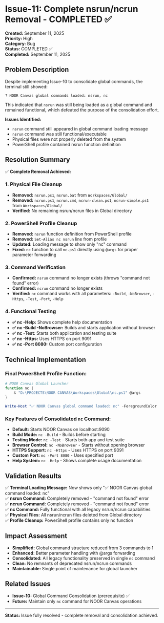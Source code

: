 # Issue-11: Complete nsrun/ncrun Removal - COMPLETED ✅

**Created:** September 11, 2025  
**Priority:** High  
**Category:** Bug  
**Status:** COMPLETED ✅  
**Completed:** September 11, 2025

## **Problem Description**

Despite implementing Issue-10 to consolidate global commands, the terminal still showed:

```
? NOOR Canvas global commands loaded: nsrun, nc
```

This indicated that `nsrun` was still being loaded as a global command and remained functional, which defeated the purpose of the consolidation effort.

**Issues Identified:**

- `nsrun` command still appeared in global command loading message
- `nsrun` command was still functional/executable
- Physical files were not properly deleted from the system
- PowerShell profile contained nsrun function definition

## **Resolution Summary**

✅ **Complete Removal Achieved:**

### 1. Physical File Cleanup

- **Removed:** `nsrun.ps1`, `nsrun.bat` from `Workspaces/Global/`
- **Removed:** `ncrun.ps1`, `ncrun.cmd`, `ncrun-clean.ps1`, `ncrun-simple.ps1` from `Workspaces/Global/`
- **Verified:** No remaining nsrun/ncrun files in Global directory

### 2. PowerShell Profile Cleanup

- **Removed:** `nsrun` function definition from PowerShell profile
- **Removed:** `Set-Alias nc nsrun` line from profile
- **Updated:** Loading message to show only "nc" command
- **Fixed:** `nc` function to call `nc.ps1` directly using `@args` for proper parameter forwarding

### 3. Command Verification

- **Confirmed:** `nsrun` command no longer exists (throws "command not found" error)
- **Confirmed:** `ncrun` command no longer exists
- **Verified:** `nc` command works with all parameters: `-Build`, `-NoBrowser`, `-Https`, `-Test`, `-Port`, `-Help`

### 4. Functional Testing

- **✅ nc -Help:** Shows complete help documentation
- **✅ nc -Build -NoBrowser:** Builds and starts application without browser
- **✅ nc -Test:** Starts both application and testing suite
- **✅ nc -Https:** Uses HTTPS on port 9091
- **✅ nc -Port 8080:** Custom port configuration

## **Technical Implementation**

### Final PowerShell Profile Function:

```powershell
# NOOR Canvas Global Launcher
function nc {
    & "D:\PROJECTS\NOOR CANVAS\Workspaces\Global\nc.ps1" @args
}

Write-Host "✅ NOOR Canvas global command loaded: nc" -ForegroundColor Green
```

### Key Features of Consolidated `nc` Command:

- **Default:** Starts NOOR Canvas on localhost:9090
- **Build Mode:** `nc -Build` - Builds before starting
- **Testing Mode:** `nc -Test` - Starts both app and test suite
- **Browser Control:** `nc -NoBrowser` - Starts without opening browser
- **HTTPS Support:** `nc -Https` - Uses HTTPS on port 9091
- **Custom Port:** `nc -Port 8080` - Uses specified port
- **Help System:** `nc -Help` - Shows complete usage documentation

## **Validation Results**

✅ **Terminal Loading Message:** Now shows only "✅ NOOR Canvas global command loaded: nc"  
✅ **nsrun Command:** Completely removed - "command not found" error  
✅ **ncrun Command:** Completely removed - "command not found" error  
✅ **nc Command:** Fully functional with all legacy nsrun/ncrun capabilities  
✅ **Physical Files:** All nsrun/ncrun files deleted from Global directory  
✅ **Profile Cleanup:** PowerShell profile contains only nc function

## **Impact Assessment**

- **Simplified:** Global command structure reduced from 3 commands to 1
- **Enhanced:** Better parameter handling with @args forwarding
- **Consolidated:** All legacy functionality preserved in single `nc` command
- **Clean:** No remnants of deprecated nsrun/ncrun commands
- **Maintainable:** Single point of maintenance for global launcher

## **Related Issues**

- **Issue-10:** Global Command Consolidation (prerequisite) ✅
- **Future:** Maintain only `nc` command for NOOR Canvas operations

---

**Status:** Issue fully resolved - complete removal and consolidation achieved.
